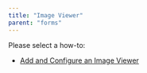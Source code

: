 ```yaml
---
title: "Image Viewer"
parent: "forms"
---
```

Please select a how-to:

*   [Add and Configure an Image Viewer](add-and-configure-an-image-viewer)
